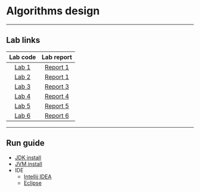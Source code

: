 # Algorithms design
_________________
## Lab links
| Lab code  |  Lab report  |
|:---------:|:------------:|
| [Lab 1]() | [Report 1]() |
| [Lab 2]() | [Report 1]() |
| [Lab 3]() | [Report 3]() |
| [Lab 4]() | [Report 4]() |
| [Lab 5]() | [Report 5]() |
| [Lab 6]() | [Report 6]() |
_________________
## Run guide
* [JDK install](https://phoenixnap.com/kb/install-java-windows)
* [JVM install](https://www.java.com/en/download/manual.jsp)
* IDE
  * [Intellij IDEA](https://www.jetbrains.com/idea/download/)
  * [Eclipse](https://www.eclipse.org/downloads/)
